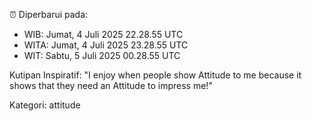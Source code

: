 ⏰ Diperbarui pada:
- WIB: Jumat, 4 Juli 2025 22.28.55 UTC
- WITA: Jumat, 4 Juli 2025 23.28.55 UTC
- WIT: Sabtu, 5 Juli 2025 00.28.55 UTC

Kutipan Inspiratif:
"I enjoy when people show Attitude to me because it shows that they need an Attitude to impress me!"


Kategori: attitude

